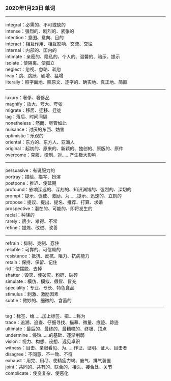 ### 2020年1月23日 单词
- - -
integral：必需的、不可或缺的  
intense：强烈的、剧烈的、紧张的  
intention：意图、意向、目的  
interact：相互作用、相互影响、交流、交往  
internal：内部的、国内的  
intimate：亲密的、隐私的、个人的、温馨的、暗示、提示  
isolate：使隔离、使孤立  
neglect：忽视、忽略、疏忽  
leap：跳、跳跃、剧增、猛增  
literally：照字面地、照原文、逐字的、确实地、真正地、简直  
- - -
luxury：奢侈、奢侈品  
magnify：放大、夸大、夸张  
migrate：移居、迁移、迁徙  
lag：落后、时间间隔  
nonetheless：然而、尽管如此  
nuisance：讨厌的东西、妨害  
optimistic：乐观的  
oriental：东方的、东方人、亚洲人  
original：起初的、原来的、新颖的、独创的、原版的、原件  
overcome：克服、控制、对……产生极大影响  
- - -
persuasive：有说服力的  
portray：描绘、描写、扮演  
postpone：推迟、使延期  
profound：影响深远的、深刻的、知识渊博的、强烈的、深切的  
prompt：提示、促使、激励、为……提示、迅速的、立刻的  
propose：提议、提出、提名、推荐、打算、求婚  
prospective：潜在的、可能的、即将发生的  
racial：种族的  
rarely：很少、难得、不常  
refine：提炼、改进、改善  
- - -
refrain：抑制、克制、忍住  
reliable：可靠的、可信赖的  
resistance：抵抗、反抗、阻力、抗病能力  
retain：保持、保留、记住  
rid：使摆脱、去掉  
shatter：毁灭、使破灭、粉碎、破碎  
simulate：模仿、模拟、假冒、冒充  
speciality：专业、专长、特色食品  
stimulus：刺激、激励因素  
subtle：微妙的、细微的、含蓄的  
- - -
tag：标签、给……加上标签、把……称为  
trace：追溯、追查、仔细寻找、描摹、微量、痕迹、踪迹  
ultimate：最后的、最终的、最糟糕的、终极、顶点  
undermine：侵蚀……的基础、逐渐削弱  
vision：视力、构想、设想、远见卓识  
witness：目击、亲眼看见、为……作证、证明、证人、目击者  
disagree：不同意、不一致、不符  
exhaust：用完、用尽、使精疲力竭、废气、排气装置  
joint：共同的、共有的、联合的、接头、接合处、关节  
complicate：使变复杂、使恶化